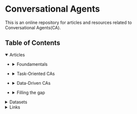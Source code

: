 # Conversational Agents
This is an online repository for articles and resources related to Conversational Agents(CA).

## Table of Contents

<details open>
<summary>Articles</summary>
 
+ <details>
  <summary>Foundamentals</summary>
 
  Resources about the foundamental/background knowledge and overviews
  + [2019 - Gao - Neural Approaches to Conversational AI](https://arxiv.org/pdf/1809.08267)
  + [2017 - Liu - How NOT To Evaluate Your Dialogue System: An Empirical Study of Unsupervised Evaluation Metrics for Dialogue Response Generation](https://arxiv.org/abs/1603.08023)
  + [2017 - Novikova- Why We Need New Evaluation Metrics for NLG](https://arxiv.org/abs/1707.06875)
  + [2019 - See - What makes a good conversation? How controllable attributes affect human judgments](https://www.aclweb.org/anthology/N19-1170/) 

  
  
  
  </details> 


[comment]: # (##############################################################################################)
+ <details>
  <summary>Task-Oriented CAs</summary>
 
  Resources on the Task-oriented approach towards CA (aka. chatbots)
  + [2017 - Bordes - Learning End-to-End Goal-Oriented Dialog](http://arxiv.org/abs/1605.07683) 
  + [2019 - Rastogi - Towards Scalable Multi-domain Conversational Agents: The Schema-Guided Dialogue Dataset
](https://arxiv.org/abs/1909.05855)
  + [2020 - Uber AI- Plato Dialogue System: A Flexible Conversational AI Research Platform](https://arxiv.org/abs/2001.06463) 
  + [2020 - Lair - User-in-the-loop Adaptive Intent Detection for Instructable Digital Assistant
](https://arxiv.org/abs/2001.06007) 

  </details> 
  
  
[comment]: # (##############################################################################################)
+ <details>
  <summary>Data-Driven CAs</summary>
 
  Resources on the Data-driven approach towards CA (aka. chitchat)
  + [2015 - Vinyals - A Neural Conversational Model](https://arxiv.org/abs/1506.05869)
  + [2015 - Shang - Neural Responding Machine for Short-Text Conversation](https://www.aclweb.org/anthology/P15-1152/)
  + [2015 - Sordoni - A Neural Network Approach to Context-Sensitive Generation of Conversational Responses](https://arxiv.org/abs/1506.06714) 
  + [2015 - Shang - Neural Responding Machine for Short-Text Conversation](https://www.aclweb.org/anthology/P15-1152/)
  + [2016 - Li - A Diversity-Promoting Objective Function for Neural Conversation Models](http://arxiv.org/abs/1510.03055)
  + [2016 - Serban - A Hierarchical Latent Variable Encoder-Decoder Model for Generating Dialogues](http://arxiv.org/abs/1605.06069)
  + [2017 - Ahn - A Neural Knowledge Language Model](https://arxiv.org/abs/1608.00318)
  + [2017 - Dhingra - Linguistic Knowledge as Memory for Recurrent Neural Networks](https://arxiv.org/abs/1703.02620)
  + [2018 - Ghazvininejad - A Knowledge-Grounded Neural Conversation Model](http://arxiv.org/abs/1702.01932)
  + [2018 - Zhang - Learning to Control the Specificity in Neural Response Generation](https://www.aclweb.org/anthology/P18-1102)
  + [2018 - Zhang - Personalizing Dialogue Agents: I have a dog, do you have pets too?](http://arxiv.org/abs/1801.07243)

  + [2018 - Jiang - Why are Sequence-to-Sequence Models So Dull?](https://arxiv.org/abs/1809.01941)
  + [2018 - Lewis - Deal or No Deal? End-to-End Learning for Negotiation Dialogues](https://arxiv.org/abs/1706.05125)
  + [2019 - Kocijan - A Surprisingly Robust Trick for Winograd Schema Challenge](https://arxiv.org/abs/1905.06290)
  + [2019 - Merity - Single Headed Attention RNN: Stop Thinking With Your Head](https://arxiv.org/abs/1911.11423)
  
  
  </details> 
  
[comment]: # (##############################################################################################)
+ <details>
  <summary>Filling the gap</summary>
 
  Resources on recent attempts to fill the gap between the two aforementioned approaches 
  + [2017 - Eric&Manning - A Copy-Augmented Sequence-to-Sequence Architecture Gives Good Performance on Task-Oriented Dialogue](https://www.aclweb.org/anthology/E17-2075)
  + [2019 - Wu - Global-to-local Memory Pointer Networks for Task-Oriented Dialogue](http://arxiv.org/abs/1901.04713)
  + [2018 - Manuvinakurike - Conversational Image Editing: Incremental Intent Identification in a New Dialogue Task](https://www.aclweb.org/anthology/W18-5033/)
  
  
  </details> 
  
</details>

[comment]: # (##############################################################################################)
<details>
<summary>Datasets</summary>
 
 + [Ubuntu Dialogue Corpus v2.0](https://github.com/rkadlec/ubuntu-ranking-dataset-creator)
 + [Schema-Guided Dialogue State Tracking](https://github.com/google-research-datasets/dstc8-schema-guided-dialogue)

 + [MultiWOZ - A Large-Scale Multi-Domain Wizard-of-Oz Dataset for Task-Oriented Dialogue Modelling](https://github.com/budzianowski/multiwoz)
 + [Frames: A Corpus for Adding Memory to Goal-Oriented Dialogue Systems](https://www.microsoft.com/en-us/research/project/frames-dataset/)
 
 </details>

[comment]: # (##############################################################################################)
<details>
<summary>Links</summary>
 
 + [An Annotated Reading List of Conversational AI](https://medium.com/x8-the-ai-community/a-reading-list-and-mini-survey-of-conversational-ai-32fceea97180)

</details>

[comment]: # (This actually is the most platform independent comment)


